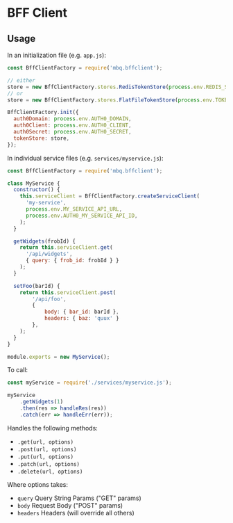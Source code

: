 # BFF Client

## Usage

In an initialization file (e.g. `app.js`):

```javascript
const BffClientFactory = require('mbq.bffclient');

// either
store = new BffClientFactory.stores.RedisTokenStore(process.env.REDIS_STORE_URL)
// or
store = new BffClientFactory.stores.FlatFileTokenStore(process.env.TOKEN_FILE_PATH)

BffClientFactory.init({
  auth0Domain: process.env.AUTH0_DOMAIN,
  auth0Client: process.env.AUTH0_CLIENT,
  auth0Secret: process.env.AUTH0_SECRET,
  tokenStore: store,
});
```

In individual service files (e.g. `services/myservice.js`):

```javascript
const BffClientFactory = require('mbq.bffclient');

class MyService {
  constructor() {
    this.serviceClient = BffClientFactory.createServiceClient(
      'my-service',
      process.env.MY_SERVICE_API_URL,
      process.env.AUTH0_MY_SERVICE_API_ID,
    );
  }

  getWidgets(frobId) {
    return this.serviceClient.get(
      '/api/widgets',
      { query: { frob_id: frobId } }
    );
  }

  setFoo(barId) {
    return this.serviceClient.post(
        '/api/foo',
        {
            body: { bar_id: barId },
            headers: { baz: 'quux' }
        },
    );
  }
}

module.exports = new MyService();
```

To call:

```javascript
const myService = require('./services/myservice.js');

myService
    .getWidgets(1)
    .then(res => handleRes(res))
    .catch(err => handleErr(err));
```

Handles the following methods:

 - `.get(url, options)`
 - `.post(url, options)`
 - `.put(url, options)`
 - `.patch(url, options)`
 - `.delete(url, options)`

Where options takes:

 - `query` Query String Params ("GET" params)
 - `body` Request Body ("POST" params)
 - `headers` Headers (will override all others)

